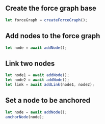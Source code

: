 ## Create the force graph base
```javascript
let forceGraph = createForceGraph();
```

## Add nodes to the force graph
```javascript
let node = await addNode();
```

## Link two nodes
```javascript
let node1 = await addNode();
let node2 = await addNode();
let link = await addLink(node1, node2);
```

## Set a node to be anchored
```javascript
let node = await addNode();
anchorNode(node);
```